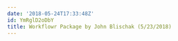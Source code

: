 ```yaml
---
date: '2018-05-24T17:33:48Z'
id: YmRglD2oDbY
title: Workflowr Package by John Blischak (5/23/2018)
---
```

